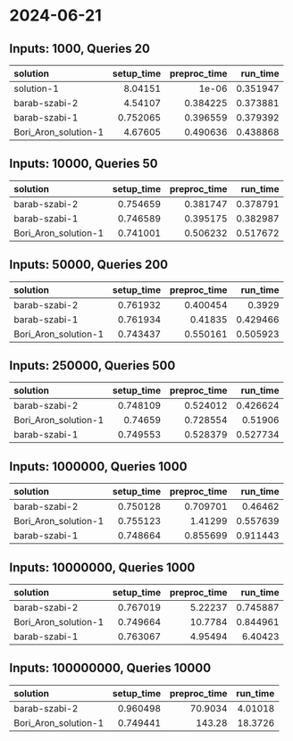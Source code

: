 # 2024-06-21

## Inputs: 1000, Queries 20

| solution             |   setup_time |   preproc_time |   run_time |
|:---------------------|-------------:|---------------:|-----------:|
| solution-1           |     8.04151  |       1e-06    |   0.351947 |
| barab-szabi-2        |     4.54107  |       0.384225 |   0.373881 |
| barab-szabi-1        |     0.752065 |       0.396559 |   0.379392 |
| Bori_Aron_solution-1 |     4.67605  |       0.490636 |   0.438868 |

## Inputs: 10000, Queries 50

| solution             |   setup_time |   preproc_time |   run_time |
|:---------------------|-------------:|---------------:|-----------:|
| barab-szabi-2        |     0.754659 |       0.381747 |   0.378791 |
| barab-szabi-1        |     0.746589 |       0.395175 |   0.382987 |
| Bori_Aron_solution-1 |     0.741001 |       0.506232 |   0.517672 |

## Inputs: 50000, Queries 200

| solution             |   setup_time |   preproc_time |   run_time |
|:---------------------|-------------:|---------------:|-----------:|
| barab-szabi-2        |     0.761932 |       0.400454 |   0.3929   |
| barab-szabi-1        |     0.761934 |       0.41835  |   0.429466 |
| Bori_Aron_solution-1 |     0.743437 |       0.550161 |   0.505923 |

## Inputs: 250000, Queries 500

| solution             |   setup_time |   preproc_time |   run_time |
|:---------------------|-------------:|---------------:|-----------:|
| barab-szabi-2        |     0.748109 |       0.524012 |   0.426624 |
| Bori_Aron_solution-1 |     0.74659  |       0.728554 |   0.51906  |
| barab-szabi-1        |     0.749553 |       0.528379 |   0.527734 |

## Inputs: 1000000, Queries 1000

| solution             |   setup_time |   preproc_time |   run_time |
|:---------------------|-------------:|---------------:|-----------:|
| barab-szabi-2        |     0.750128 |       0.709701 |   0.46462  |
| Bori_Aron_solution-1 |     0.755123 |       1.41299  |   0.557639 |
| barab-szabi-1        |     0.748664 |       0.855699 |   0.911443 |

## Inputs: 10000000, Queries 1000

| solution             |   setup_time |   preproc_time |   run_time |
|:---------------------|-------------:|---------------:|-----------:|
| barab-szabi-2        |     0.767019 |        5.22237 |   0.745887 |
| Bori_Aron_solution-1 |     0.749664 |       10.7784  |   0.844961 |
| barab-szabi-1        |     0.763067 |        4.95494 |   6.40423  |

## Inputs: 100000000, Queries 10000

| solution             |   setup_time |   preproc_time |   run_time |
|:---------------------|-------------:|---------------:|-----------:|
| barab-szabi-2        |     0.960498 |        70.9034 |    4.01018 |
| Bori_Aron_solution-1 |     0.749441 |       143.28   |   18.3726  |